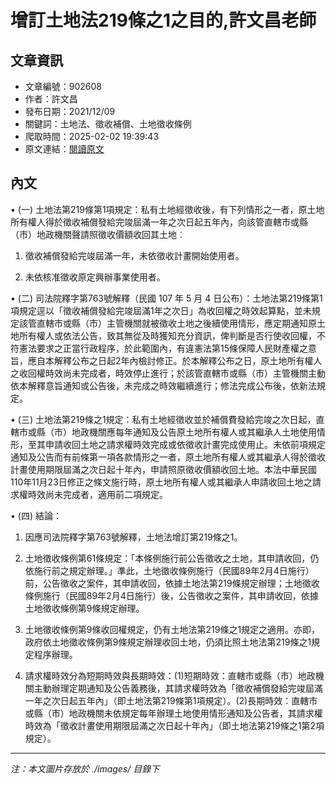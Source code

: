 # 增訂土地法219條之1之目的,許文昌老師

## 文章資訊
- 文章編號：902608
- 作者：許文昌
- 發布日期：2021/12/09
- 關鍵詞：土地法、徵收補償、土地徵收條例
- 爬取時間：2025-02-02 19:39:43
- 原文連結：[閱讀原文](https://real-estate.get.com.tw/Columns/detail.aspx?no=902608)

## 內文
• (一) 土地法第219條第1項規定：私有土地經徵收後，有下列情形之一者，原土地所有權人得於徵收補償發給完竣屆滿一年之次日起五年內，向該管直轄市或縣（市）地政機關聲請照徵收價額收回其土地︰

1. 徵收補償發給完竣屆滿一年，未依徵收計畫開始使用者。

2. 未依核准徵收原定興辦事業使用者。

• (二) 司法院釋字第763號解釋（民國 107 年 5 月 4 日公布）：土地法第219條第1項規定逕以「徵收補償發給完竣屆滿1年之次日」為收回權之時效起算點，並未規定該管直轄市或縣（市）主管機關就被徵收土地之後續使用情形，應定期通知原土地所有權人或依法公告，致其無從及時獲知充分資訊，俾判斷是否行使收回權，不符憲法要求之正當行政程序，於此範圍內，有違憲法第15條保障人民財產權之意旨，應自本解釋公布之日起2年內檢討修正。於本解釋公布之日，原土地所有權人之收回權時效尚未完成者，時效停止進行；於該管直轄市或縣（市）主管機關主動依本解釋意旨通知或公告後，未完成之時效繼續進行；修法完成公布後，依新法規定。

• (三) 土地法第219條之1規定：私有土地經徵收並於補償費發給完竣之次日起，直轄市或縣（市）地政機關應每年通知及公告原土地所有權人或其繼承人土地使用情形，至其申請收回土地之請求權時效完成或依徵收計畫完成使用止。未依前項規定通知及公告而有前條第一項各款情形之一者，原土地所有權人或其繼承人得於徵收計畫使用期限屆滿之次日起十年內，申請照原徵收價額收回土地。本法中華民國110年11月23日修正之條文施行時，原土地所有權人或其繼承人申請收回土地之請求權時效尚未完成者，適用前二項規定。

• (四) 結論：

1. 因應司法院釋字第763號解釋，土地法增訂第219條之1。

2. 土地徵收條例第61條規定：「本條例施行前公告徵收之土地，其申請收回，仍依施行前之規定辦理。」準此，土地徵收條例施行（民國89年2月4日施行）前，公告徵收之案件，其申請收回，依據土地法第219條規定辦理；土地徵收條例施行（民國89年2月4日施行）後，公告徵收之案件，其申請收回，依據土地徵收條例第9條規定辦理。

3. 土地徵收條例第9條收回權規定，仍有土地法第219條之1規定之適用。亦即，政府依土地徵收條例第9條規定辦理收回土地，仍須比照土地法第219條之1規定程序辦理。

4. 請求權時效分為短期時效與長期時效：(1)短期時效：直轄市或縣（市）地政機關主動辦理定期通知及公告義務後，其請求權時效為「徵收補償發給完竣屆滿一年之次日起五年內」（即土地法第219條第1項規定）。(2)長期時效：直轄市或縣（市）地政機關未依規定每年辦理土地使用情形通知及公告者，其請求權時效為「徵收計畫使用期限屆滿之次日起十年內」（即土地法第219條之1第2項規定）。
---
*注：本文圖片存放於 ./images/ 目錄下*
